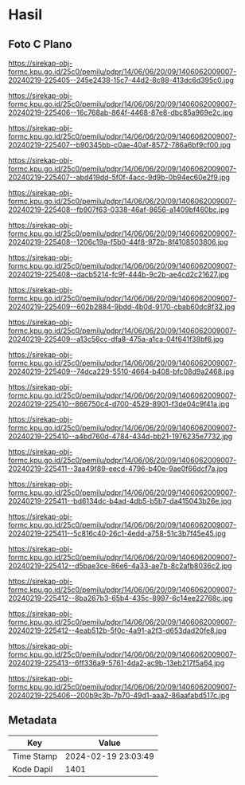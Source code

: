 # Hasil

## Foto C Plano

https://sirekap-obj-formc.kpu.go.id/25c0/pemilu/pdpr/14/06/06/20/09/1406062009007-20240219-225405--245e2438-15c7-44d2-8c88-413dc6d395c0.jpg

https://sirekap-obj-formc.kpu.go.id/25c0/pemilu/pdpr/14/06/06/20/09/1406062009007-20240219-225406--16c768ab-864f-4468-87e8-dbc85a969e2c.jpg

https://sirekap-obj-formc.kpu.go.id/25c0/pemilu/pdpr/14/06/06/20/09/1406062009007-20240219-225407--b90345bb-c0ae-40af-8572-786a6bf9cf00.jpg

https://sirekap-obj-formc.kpu.go.id/25c0/pemilu/pdpr/14/06/06/20/09/1406062009007-20240219-225407--abd419dd-5f0f-4acc-9d9b-0b94ec60e2f9.jpg

https://sirekap-obj-formc.kpu.go.id/25c0/pemilu/pdpr/14/06/06/20/09/1406062009007-20240219-225408--fb907f63-0338-46af-8656-a1409bf460bc.jpg

https://sirekap-obj-formc.kpu.go.id/25c0/pemilu/pdpr/14/06/06/20/09/1406062009007-20240219-225408--1206c19a-f5b0-44f8-972b-8f4108503806.jpg

https://sirekap-obj-formc.kpu.go.id/25c0/pemilu/pdpr/14/06/06/20/09/1406062009007-20240219-225408--dacb5214-fc9f-444b-9c2b-ae4cd2c21627.jpg

https://sirekap-obj-formc.kpu.go.id/25c0/pemilu/pdpr/14/06/06/20/09/1406062009007-20240219-225409--602b2884-9bdd-4b0d-9170-cbab60dc8f32.jpg

https://sirekap-obj-formc.kpu.go.id/25c0/pemilu/pdpr/14/06/06/20/09/1406062009007-20240219-225409--a13c56cc-dfa8-475a-a1ca-04f641f38bf6.jpg

https://sirekap-obj-formc.kpu.go.id/25c0/pemilu/pdpr/14/06/06/20/09/1406062009007-20240219-225409--74dca229-5510-4664-b408-bfc08d9a2468.jpg

https://sirekap-obj-formc.kpu.go.id/25c0/pemilu/pdpr/14/06/06/20/09/1406062009007-20240219-225410--866750c4-d700-4529-8901-f3de04c9f41a.jpg

https://sirekap-obj-formc.kpu.go.id/25c0/pemilu/pdpr/14/06/06/20/09/1406062009007-20240219-225410--a4bd760d-4784-434d-bb21-1976235e7732.jpg

https://sirekap-obj-formc.kpu.go.id/25c0/pemilu/pdpr/14/06/06/20/09/1406062009007-20240219-225411--3aa49f89-eecd-4796-b40e-9ae0f66dcf7a.jpg

https://sirekap-obj-formc.kpu.go.id/25c0/pemilu/pdpr/14/06/06/20/09/1406062009007-20240219-225411--bd6134dc-b4ad-4db5-b5b7-da415043b26e.jpg

https://sirekap-obj-formc.kpu.go.id/25c0/pemilu/pdpr/14/06/06/20/09/1406062009007-20240219-225411--5c816c40-26c1-4edd-a758-51c3b7f45e45.jpg

https://sirekap-obj-formc.kpu.go.id/25c0/pemilu/pdpr/14/06/06/20/09/1406062009007-20240219-225412--d5bae3ce-86e6-4a33-ae7b-8c2afb8036c2.jpg

https://sirekap-obj-formc.kpu.go.id/25c0/pemilu/pdpr/14/06/06/20/09/1406062009007-20240219-225412--8ba267b3-65b4-435c-8997-6c14ee22768c.jpg

https://sirekap-obj-formc.kpu.go.id/25c0/pemilu/pdpr/14/06/06/20/09/1406062009007-20240219-225412--4eab512b-5f0c-4a91-a2f3-d653dad20fe8.jpg

https://sirekap-obj-formc.kpu.go.id/25c0/pemilu/pdpr/14/06/06/20/09/1406062009007-20240219-225413--6ff336a9-5761-4da2-ac9b-13eb217f5a64.jpg

https://sirekap-obj-formc.kpu.go.id/25c0/pemilu/pdpr/14/06/06/20/09/1406062009007-20240219-225406--200b9c3b-7b70-49d1-aaa2-86aafabd517c.jpg


## Metadata

| Key        | Value               |
| ---------- | ------------------- |
| Time Stamp | 2024-02-19 23:03:49 |
| Kode Dapil | 1401                |



